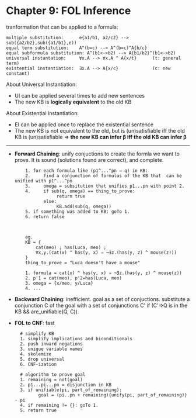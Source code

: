 # Chapter 9: FOL Inference

tranformation that can be applied to a formula:

    multiple substitution:      e{a1/b1, a2/c2} --> sub({a2/b2},sub({a1/b1},e))
    equal term substitution:    A^(b=c) --> A^(b=c)^A{b/c}
    equal subformula substitution: A^(b1<->b2) --> A{b1/b2}^(b1<->b2)
    universal instantation:     ∀x.A --> ∀x.A ^ A{x/t}      (t: general term)
    existential instantiation:  ∃x.A --> A{x/c}             (c: new constant)

About Universal Instantiation:

- UI can be applied several times to add new sentences
- The new KB is **logically equivalent** to the old KB

About Existential Instantiation:

- EI can be applied once to replace the existential sentence
- The new KB is not equivalent to the old,
  but is (un)satisfiable iff the old KB is (un)satisfiable
  ⇒ **the new KB can infer β iff the old KB can infer β**

---

- **Forward Chaining**: unify conjuctions to create the formla we want to prove.
  It is sound (solutions found are correct), and complete.

          1. for each formula like (p1^...^pn ⇒ q) in KB:
          2.     find a conjunction of formulas of the KB that  can be unified with p1^...^pn
          3.     omega = subsitution that unifies p1...pn with point 2.
          4.     if sub(q, omega) == thing_to_prove:
                      return true
                 else:
                      KB.add(sub(q, omega))
          5. if something was added to KB: goTo 1.
          6. return false



          eg.
          KB = {
              cat(meo) ; has(Luca, meo) ;
              ∀x,y.(cat(x) ^ has(y, x) ⇒ ¬∃z.(has(y, z) ^ mouse(z)))
          }
          thing_to_prove = "Luca doesn't have a mouse"

          1. formula = cat(x) ^ has(y, x) ⇒ ¬∃z.(has(y, z) ^ mouse(z))
          2. p'1 = cat(meo), p'2=has(Luca, meo)
          3. omega = {x/meo, y/Luca}
          4. ...

- **Backward Chaining**: inefficient. goal as a set of conjuctions. substitute a conjunction C of the goal with a set of conjunctions C' if (C'⇒Q is in the KB && are_unifiable(Q, C)).

- **FOL to CNF**: fast

        # simplify KB
        1. simplify implications and biconditionals
        2. push inward negations
        3. unique variable names
        4. skolemize
        5. drop universal
        6. CNF-ization

        # algorithm to prove goal
        1. remaining = not(goal)
        2. p1...pi...pn = disjunction in KB
        3. if unifiable(pi, part_of_remaining):
               goal = (pi..pn + remaining){unify(pi, part_of_remaining)} - pi
        4. if remaining != {}: goTo 1.
        5. return true

